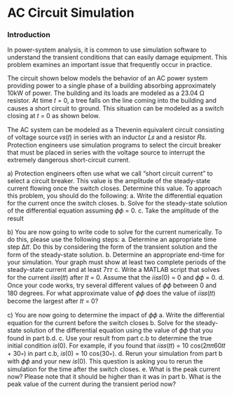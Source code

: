 # AC Circuit Simulation
### Introduction
In power-system analysis, it is common to use simulation software to understand the transient conditions that can easily damage equipment. This problem examines an important issue that frequently occur in practice.

The circuit shown below models the behavior of an AC power system providing power to a single phase of a building absorbing approximately 10kW of power. The building and its loads are modeled as a 23.04 Ω resistor. At time 𝑡 = 0, a tree falls on the line coming into the building and causes a short circuit to ground. This situation can be modeled as a switch closing at 𝑡 = 0 as shown below.

The AC system can be modeled as a Thevenin equivalent circuit consisting of voltage source 𝑣𝑠(𝑡) in series with an inductor 𝐿𝑠 and a resistor 𝑅𝑠. Protection engineers use simulation programs to select the circuit breaker that must be placed in series with the voltage source to interrupt the extremely dangerous short-circuit current.

a) Protection engineers often use what we call “short circuit current” to select a circuit breaker. This value is the amplitude of the steady-state current flowing once the switch closes. Determine this value. To approach this problem, you should do the following:
  a. Write the differential equation for the current once the switch closes. 
  b. Solve for the steady-state solution of the differential equation assuming 𝜙𝜙 = 0.
  c. Take the amplitude of the result

b) You are now going to write code to solve for the current numerically. To do this, please use the 
following steps:
  a. Determine an appropriate time step Δ𝑡𝑡. Do this by considering the form of the transient solution and the form of the steady-state solution. 
  b. Determine an appropriate end-time for your simulation. Your graph must show at least two complete periods of the steady-state current and at least 7𝜏𝜏
  c. Write a MATLAB script that solves for the current 𝑖𝑖𝑠𝑠(𝑡𝑡) after 𝑡𝑡 = 0. Assume that the 𝑖𝑖𝑠𝑠(0) = 0 and 𝜙𝜙 = 0.
  d. Once your code works, try several different values of 𝜙𝜙 between 0 and 180 degrees. For what approximate value of 𝜙𝜙 does the value of 𝑖𝑖𝑠𝑠(𝑡𝑡) become the largest after 𝑡𝑡 = 0? 

c) You are now going to determine the impact of 𝜙𝜙
  a. Write the differential equation for the current before the switch closes
  b. Solve for the steady-state solution of the differential equation using the value of 𝜙𝜙 that you found in part b.d.
  c. Use your result from part c.b to determine the true initial condition 𝑖𝑠(0). For example, if you found that 𝑖𝑖𝑠𝑠(𝑡𝑡) = 10 cos(2𝜋𝜋60𝑡𝑡 + 30∘) in part c.b, 𝑖𝑠(0) = 10 cos(30∘).
  d. Rerun your simulation from part b with 𝜙𝜙 and your new 𝑖𝑠(0). This question is asking you to rerun the simulation for the time after the switch closes.
  e. What is the peak current now? Please note that it should be higher than it was in part b. What is the peak value of the current during the transient period now? 
